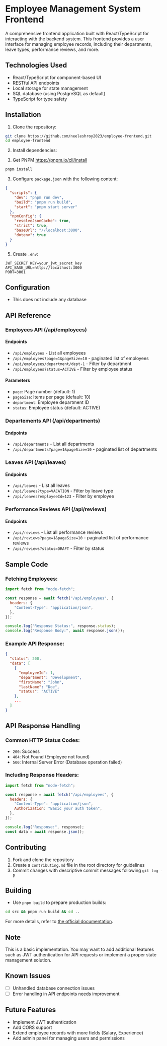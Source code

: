 # Employee Management System Frontend

A comprehensive frontend application built with React/TypeScript for interacting with the backend system.
This frontend provides a user interface for managing employee records, including their departments, leave
types, performance reviews, and more.

## Technologies Used

- React/TypeScript for component-based UI
- RESTful API endpoints
- Local storage for state management
- SQL database (using PostgreSQL as default)
- TypeScript for type safety

## Installation

1. Clone the repository:

```bash
git clone https://github.com/neeleshroy2023/employee-frontend.git
cd employee-frontend
```

2. Install dependencies:

1. Get PNPM
   https://pnpm.io/cli/install

```bash
pnpm install
```

3. Configure `package.json` with the following content:

```json
{
  "scripts": {
    "dev": "pnpm run dev",
    "build": "pnpm run build",
    "start": "pnpm start server"
  },
  "npmConfig": {
    "resolveJsonCache": true,
    "strict": true,
    "baseUrl": "//localhost:3000",
    "dotenv": true
  }
}
```

5. Create `.env`:

```text
JWT_SECRET_KEY=your_jwt_secret_key
API_BASE_URL=http://localhost:3000
PORT=3001
```

## Configuration

- This does not include any database

## API Reference

### Employees API (/api/employees)

#### Endpoints

- `/api/employees` - List all employees
- `/api/employees?page=1&pageSize=10` - paginated list of employees
- `/api/employees/department/dept-1` - Filter by department
- `/api/employees?status=ACTIVE` - Filter by employee status

#### Parameters

- `page`: Page number (default: 1)
- `pageSize`: Items per page (default: 10)
- `department`: Employee department ID
- `status`: Employee status (default: ACTIVE)

### Departements API (/api/departments)

#### Endpoints

- `/api/departments` - List all departments
- `/api/departments?page=1&pageSize=10` - paginated list of departments

### Leaves API (/api/leaves)

#### Endpoints

- `/api/leaves` - List all leaves
- `/api/leaves?type=VACATION` - Filter by leave type
- `/api/leaves?employeeId=123` - Filter by employee

### Performance Reviews API (/api/reviews)

#### Endpoints

- `/api/reviews` - List all performance reviews
- `/api/reviews?page=1&pageSize=10` - paginated list of performance reviews
- `/api/reviews?status=DRAFT` - Filter by status

## Sample Code

### Fetching Employees:

```javascript
import fetch from "node-fetch";

const response = await fetch("/api/employees", {
  headers: {
    "Content-Type": "application/json",
  },
});

console.log("Response Status:", response.status);
console.log("Response Body:", await response.json());
```

### Example API Response:

```json
{
  "status": 200,
  "data": [
    {
      "employeeId": 1,
      "department": "Development",
      "firstName": "John",
      "lastName": "Doe",
      "status": "ACTIVE"
    },
    ...
  ]
}
```

## API Response Handling

### Common HTTP Status Codes:

- `200`: Success
- `404`: Not Found (Employee not found)
- `500`: Internal Server Error (Database operation failed)

### Including Response Headers:

```javascript
import fetch from "node-fetch";

const response = await fetch("/api/employees", {
  headers: {
    "Content-Type": "application/json",
    Authorization: "Basic your auth token",
  },
});

console.log("Response:", response);
const data = await response.json();
```

## Contributing

1. Fork and clone the repository
2. Create a `contributing.md` file in the root directory for guidelines
3. Commit changes with descriptive commit messages following `git log -p`

## Building

- Use `pnpm build` to prepare production builds:

```bash
cd src && pnpm run build && cd ..
```

For more details, refer to [the official
documentation](https://github.com/your-repository-name/employee-records).

## Note

This is a basic implementation. You may want to add additional features such as JWT authentication for API
requests or implement a proper state management solution.

## Known Issues

- [ ] Unhandled database connection issues
- [ ] Error handling in API endpoints needs improvement

## Future Features

- Implement JWT authentication
- Add CORS support
- Extend employee records with more fields (Salary, Experience)
- Add admin panel for managing users and permissions
